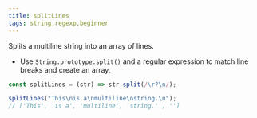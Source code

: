 ```yaml
---
title: splitLines
tags: string,regexp,beginner
---
```


Splits a multiline string into an array of lines.

- Use `String.prototype.split()` and a regular expression to match line breaks and create an array.

```js
const splitLines = (str) => str.split(/\r?\n/);
```

```js
splitLines("This\nis a\nmultiline\nstring.\n");
// ['This', 'is a', 'multiline', 'string.' , '']
```
